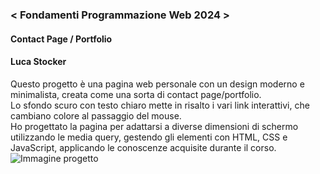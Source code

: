 ### < Fondamenti Programmazione Web 2024 >
#### Contact Page / Portfolio
#### Luca Stocker
Questo progetto è una pagina web personale con un design moderno e minimalista, creata come una sorta di contact page/portfolio. <br> Lo sfondo scuro con testo chiaro mette in risalto i vari link interattivi, che cambiano colore al passaggio del mouse. <br>Ho progettato la pagina per adattarsi a diverse dimensioni di schermo utilizzando le media query, gestendo gli elementi con HTML, CSS e JavaScript, applicando le conoscenze acquisite durante il corso.
![Immagine progetto](https://raw.githubusercontent.com/zumatt/Fondamenti-Programmazione-Web-24/main/Attivit%C3%A0/Luca%20Stocker/Progetto%20Finale/ScreenSito.png)
